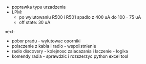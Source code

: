 - poprawka typu urzadzenia
- LPM:
	- po wylutowaniu R500 i R501 spadlo z 400 uA do 100 - 75 uA
	- off state: 30 uA

next:
- pobor pradu - wylutowac oporniki
- polaczenie z kabla i radio - wspolistnienie
- radio discovery - kolejnosc zalacazania i laczenie - logika
- komendy radia - sprawdzic i rozszerzyc
python excel tool